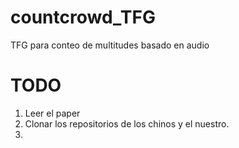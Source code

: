 # countcrowd_TFG
TFG para conteo de multitudes basado en audio

# TODO
1. Leer el paper
2. Clonar los repositorios de los chinos y el nuestro. 
3. 
